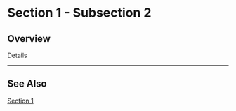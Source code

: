 # Section 1 - Subsection 2

## Overview

Details

--------

## See Also

[Section 1][parent]


[parent]: section1-index.md